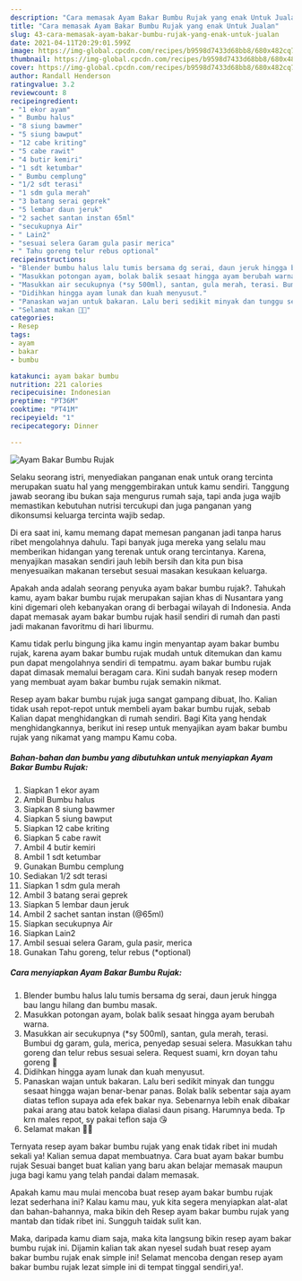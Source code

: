 ```yaml
---
description: "Cara memasak Ayam Bakar Bumbu Rujak yang enak Untuk Jualan"
title: "Cara memasak Ayam Bakar Bumbu Rujak yang enak Untuk Jualan"
slug: 43-cara-memasak-ayam-bakar-bumbu-rujak-yang-enak-untuk-jualan
date: 2021-04-11T20:29:01.599Z
image: https://img-global.cpcdn.com/recipes/b9598d7433d68bb8/680x482cq70/ayam-bakar-bumbu-rujak-foto-resep-utama.jpg
thumbnail: https://img-global.cpcdn.com/recipes/b9598d7433d68bb8/680x482cq70/ayam-bakar-bumbu-rujak-foto-resep-utama.jpg
cover: https://img-global.cpcdn.com/recipes/b9598d7433d68bb8/680x482cq70/ayam-bakar-bumbu-rujak-foto-resep-utama.jpg
author: Randall Henderson
ratingvalue: 3.2
reviewcount: 8
recipeingredient:
- "1 ekor ayam"
- " Bumbu halus"
- "8 siung bawmer"
- "5 siung bawput"
- "12 cabe kriting"
- "5 cabe rawit"
- "4 butir kemiri"
- "1 sdt ketumbar"
- " Bumbu cemplung"
- "1/2 sdt terasi"
- "1 sdm gula merah"
- "3 batang serai geprek"
- "5 lembar daun jeruk"
- "2 sachet santan instan 65ml"
- "secukupnya Air"
- " Lain2"
- "sesuai selera Garam gula pasir merica"
- " Tahu goreng telur rebus optional"
recipeinstructions:
- "Blender bumbu halus lalu tumis bersama dg serai, daun jeruk hingga bau langu hilang dan bumbu masak."
- "Masukkan potongan ayam, bolak balik sesaat hingga ayam berubah warna."
- "Masukkan air secukupnya (*sy 500ml), santan, gula merah, terasi. Bumbui dg garam, gula, merica, penyedap sesuai selera. Masukkan tahu goreng dan telur rebus sesuai selera. Request suami, krn doyan tahu goreng 🤭"
- "Didihkan hingga ayam lunak dan kuah menyusut."
- "Panaskan wajan untuk bakaran. Lalu beri sedikit minyak dan tunggu sesaat hingga wajan benar-benar panas. Bolak balik sebentar saja ayam diatas teflon supaya ada efek bakar nya. Sebenarnya lebih enak dibakar pakai arang atau batok kelapa dialasi daun pisang. Harumnya beda. Tp krn males repot, sy pakai teflon saja 😘"
- "Selamat makan 🍚🍗"
categories:
- Resep
tags:
- ayam
- bakar
- bumbu

katakunci: ayam bakar bumbu 
nutrition: 221 calories
recipecuisine: Indonesian
preptime: "PT36M"
cooktime: "PT41M"
recipeyield: "1"
recipecategory: Dinner

---
```



![Ayam Bakar Bumbu Rujak](https://img-global.cpcdn.com/recipes/b9598d7433d68bb8/680x482cq70/ayam-bakar-bumbu-rujak-foto-resep-utama.jpg)

Selaku seorang istri, menyediakan panganan enak untuk orang tercinta merupakan suatu hal yang menggembirakan untuk kamu sendiri. Tanggung jawab seorang ibu bukan saja mengurus rumah saja, tapi anda juga wajib memastikan kebutuhan nutrisi tercukupi dan juga panganan yang dikonsumsi keluarga tercinta wajib sedap.

Di era  saat ini, kamu memang dapat memesan panganan jadi tanpa harus ribet mengolahnya dahulu. Tapi banyak juga mereka yang selalu mau memberikan hidangan yang terenak untuk orang tercintanya. Karena, menyajikan masakan sendiri jauh lebih bersih dan kita pun bisa menyesuaikan makanan tersebut sesuai masakan kesukaan keluarga. 



Apakah anda adalah seorang penyuka ayam bakar bumbu rujak?. Tahukah kamu, ayam bakar bumbu rujak merupakan sajian khas di Nusantara yang kini digemari oleh kebanyakan orang di berbagai wilayah di Indonesia. Anda dapat memasak ayam bakar bumbu rujak hasil sendiri di rumah dan pasti jadi makanan favoritmu di hari liburmu.

Kamu tidak perlu bingung jika kamu ingin menyantap ayam bakar bumbu rujak, karena ayam bakar bumbu rujak mudah untuk ditemukan dan kamu pun dapat mengolahnya sendiri di tempatmu. ayam bakar bumbu rujak dapat dimasak memalui beragam cara. Kini sudah banyak resep modern yang membuat ayam bakar bumbu rujak semakin nikmat.

Resep ayam bakar bumbu rujak juga sangat gampang dibuat, lho. Kalian tidak usah repot-repot untuk membeli ayam bakar bumbu rujak, sebab Kalian dapat menghidangkan di rumah sendiri. Bagi Kita yang hendak menghidangkannya, berikut ini resep untuk menyajikan ayam bakar bumbu rujak yang nikamat yang mampu Kamu coba.

<!--inarticleads1-->

##### Bahan-bahan dan bumbu yang dibutuhkan untuk menyiapkan Ayam Bakar Bumbu Rujak:

1. Siapkan 1 ekor ayam
1. Ambil  Bumbu halus
1. Siapkan 8 siung bawmer
1. Siapkan 5 siung bawput
1. Siapkan 12 cabe kriting
1. Siapkan 5 cabe rawit
1. Ambil 4 butir kemiri
1. Ambil 1 sdt ketumbar
1. Gunakan  Bumbu cemplung
1. Sediakan 1/2 sdt terasi
1. Siapkan 1 sdm gula merah
1. Ambil 3 batang serai geprek
1. Siapkan 5 lembar daun jeruk
1. Ambil 2 sachet santan instan (@65ml)
1. Siapkan secukupnya Air
1. Siapkan  Lain2
1. Ambil sesuai selera Garam, gula pasir, merica
1. Gunakan  Tahu goreng, telur rebus (*optional)




<!--inarticleads2-->

##### Cara menyiapkan Ayam Bakar Bumbu Rujak:

1. Blender bumbu halus lalu tumis bersama dg serai, daun jeruk hingga bau langu hilang dan bumbu masak.
1. Masukkan potongan ayam, bolak balik sesaat hingga ayam berubah warna.
1. Masukkan air secukupnya (*sy 500ml), santan, gula merah, terasi. Bumbui dg garam, gula, merica, penyedap sesuai selera. Masukkan tahu goreng dan telur rebus sesuai selera. Request suami, krn doyan tahu goreng 🤭
1. Didihkan hingga ayam lunak dan kuah menyusut.
1. Panaskan wajan untuk bakaran. Lalu beri sedikit minyak dan tunggu sesaat hingga wajan benar-benar panas. Bolak balik sebentar saja ayam diatas teflon supaya ada efek bakar nya. Sebenarnya lebih enak dibakar pakai arang atau batok kelapa dialasi daun pisang. Harumnya beda. Tp krn males repot, sy pakai teflon saja 😘
1. Selamat makan 🍚🍗




Ternyata resep ayam bakar bumbu rujak yang enak tidak ribet ini mudah sekali ya! Kalian semua dapat membuatnya. Cara buat ayam bakar bumbu rujak Sesuai banget buat kalian yang baru akan belajar memasak maupun juga bagi kamu yang telah pandai dalam memasak.

Apakah kamu mau mulai mencoba buat resep ayam bakar bumbu rujak lezat sederhana ini? Kalau kamu mau, yuk kita segera menyiapkan alat-alat dan bahan-bahannya, maka bikin deh Resep ayam bakar bumbu rujak yang mantab dan tidak ribet ini. Sungguh taidak sulit kan. 

Maka, daripada kamu diam saja, maka kita langsung bikin resep ayam bakar bumbu rujak ini. Dijamin kalian tak akan nyesel sudah buat resep ayam bakar bumbu rujak enak simple ini! Selamat mencoba dengan resep ayam bakar bumbu rujak lezat simple ini di tempat tinggal sendiri,ya!.

